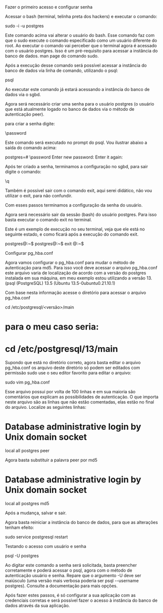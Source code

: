 Fazer o primeiro acesso e configurar senha

Acessar o bash (terminal, telinha preta dos hackers) e executar o comando:

sudo -i -u postgres

Este comando acima vai alterar o usuário do bash. Esse comando faz com que o sudo execute o comando especificado como um usuário diferente do root. Ao executar o comando vai perceber que o terminal agora é acessado com o usuário postgres. Isso é um pré-requisito para acessar a instância do banco de dados.
man page do comando sudo.

Após a execução desse comando será possível acessar a instância do banco de dados via linha de comando, utilizando o psql:

psql

Ao executar este comando já estará acessando a instância do banco de dados via o sgbd.

Agora será necessário criar uma senha para o usuário postgres (o usuário que está atualmente logado no banco de dados via o método de autenticação peer).

para criar a senha digite:

\password

Este comando será executado no prompt do psql. Vou ilustrar abaixo a saída do comando acima:

postgres=# \password
Enter new password: 
Enter it again: 

Após ter criado a senha, terminamos a configuração no sgbd, para sair digite o comando:

\q

Também é possível sair com o comando exit, aqui serei didático, não vou utilizar o exit, para não confundir.

Com esses passos terminamos a configuração da senha do usuário.

Agora será necessário sair da sessão (bash) do usuário postgres. Para isso basta executar o comando exit no terminal.

Este é um exemplo de execução no seu terminal, veja que ele está no seguinte estado,  e como ficará após a execução do comando exit.

postgres@<sistema>:~$
postgres@<sistema>:~$ exit
<usuario>@<sistema>:~$ 

Configurar pg_hba.conf

Agora vamos configurar o pg_hba.conf para mudar o método de autenticação para md5. Para isso você deve acessar o arquivo pg_hba.conf este arquivo varia de localização de acordo com a versão do postgres instalada em sua máquina, em meu exemplo estou utilizando a versão 13. (psql (PostgreSQL) 13.5 (Ubuntu 13.5-0ubuntu0.21.10.1)

Com base nesta informação acesse o diretório para acessar o arquivo pg_hba.conf

cd /etc/postgresql/<versão>/main
# para o meu caso seria:
# cd /etc/postgresql/13/main

Supondo que está no diretório correto, agora basta editar o arquivo pg_hba.conf os arquivo deste diretório só podem ser editados com permissão sudo use o seu editor favorito para editar o arquivo:

sudo vim pg_hba.conf

Esse arquivo possui por volta de 100 linhas e em sua maioria são comentários que explicam as possibilidades de autenticação. O que importa neste arquivo são as linhas que não estão comentadas, elas estão no final do arquivo.
Localize as seguintes linhas:

# Database administrative login by Unix domain socket
local   all             postgres                                peer

Agora basta substituir a palavra peer por md5

# Database administrative login by Unix domain socket
local   all             postgres                                md5

Após a mudança, salvar e sair.

Agora basta reiniciar a instância do banco de dados, para que as alterações tenham efeito:

sudo service postgresql restart

Testando o acesso com usuário e senha

psql -U postgres

Ao digitar este comando a senha será solicitada, basta preencher corretamente e poderá acessar o psql, agora com o método de autenticação usuário e senha. Repare que o argumento -U deve ser maiúsculo (uma versão mais verbosa poderia ser psql --username postgres). Consulte a documentação para mais opções.

Após fazer estes passos, é só configurar a sua aplicação com as credenciais corretas e será possível fazer o acesso à instância do banco de dados através da sua aplicação.
